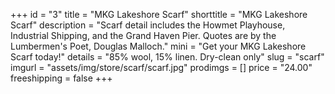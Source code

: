 +++
id = "3"
title = "MKG Lakeshore Scarf"
shorttitle = "MKG Lakeshore Scarf"
description = "Scarf detail includes the Howmet Playhouse, Industrial Shipping, and the Grand Haven Pier. Quotes are by the Lumbermen's Poet, Douglas Malloch."
mini = "Get your MKG Lakeshore Scarf today!"
details = "85% wool, 15% linen. Dry-clean only"
slug = "scarf"
imgurl = "assets/img/store/scarf/scarf.jpg"
prodimgs = []
price = "24.00"
freeshipping = false
+++